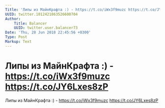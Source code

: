 ```yaml
---
Title: 'Липы из МайнКрафта :) - https://t.co/iWx3f9muzc https://t.co/JY6Lxes8zP'
UUID: twitter.1012421863526600704
Author:
    Title: Balancer
    UUID: twitter.user.balancer73
Date: 'Thu, 28 Jun 2018 22:45:56 +0300'
Type: Post
Markup: Text
---
```


# Липы из МайнКрафта :) - https://t.co/iWx3f9muzc https://t.co/JY6Lxes8zP

Липы из МайнКрафта :) - https://t.co/iWx3f9muzc
https://t.co/JY6Lxes8zP